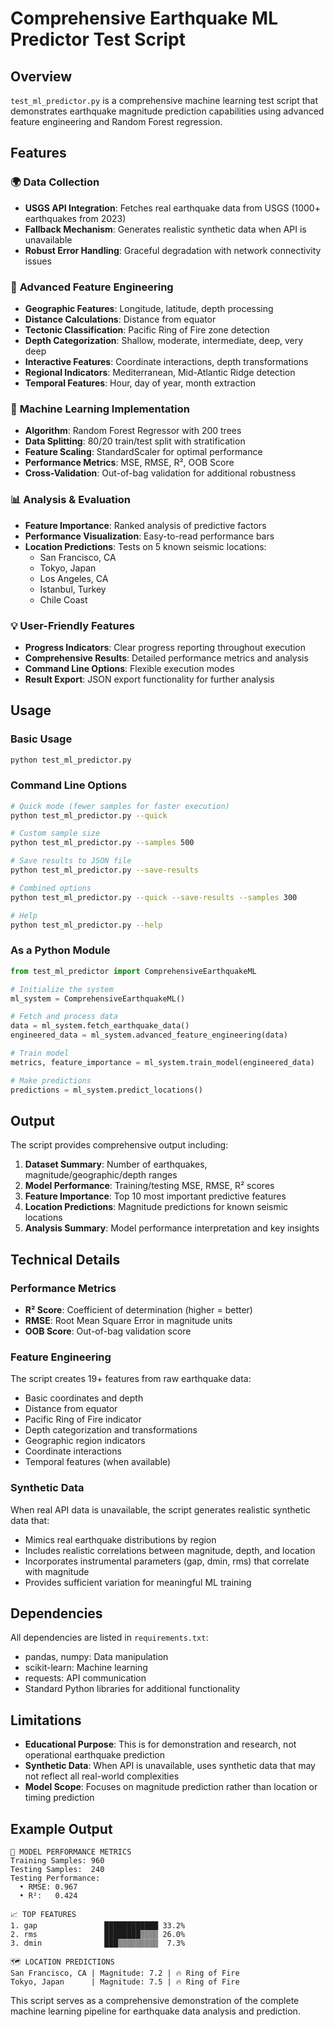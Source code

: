 # Comprehensive Earthquake ML Predictor Test Script

## Overview

`test_ml_predictor.py` is a comprehensive machine learning test script that demonstrates earthquake magnitude prediction capabilities using advanced feature engineering and Random Forest regression.

## Features

### 🌍 **Data Collection**
- **USGS API Integration**: Fetches real earthquake data from USGS (1000+ earthquakes from 2023)
- **Fallback Mechanism**: Generates realistic synthetic data when API is unavailable
- **Robust Error Handling**: Graceful degradation with network connectivity issues

### 🔧 **Advanced Feature Engineering**
- **Geographic Features**: Longitude, latitude, depth processing
- **Distance Calculations**: Distance from equator
- **Tectonic Classification**: Pacific Ring of Fire zone detection
- **Depth Categorization**: Shallow, moderate, intermediate, deep, very deep
- **Interactive Features**: Coordinate interactions, depth transformations
- **Regional Indicators**: Mediterranean, Mid-Atlantic Ridge detection
- **Temporal Features**: Hour, day of year, month extraction

### 🤖 **Machine Learning Implementation**
- **Algorithm**: Random Forest Regressor with 200 trees
- **Data Splitting**: 80/20 train/test split with stratification
- **Feature Scaling**: StandardScaler for optimal performance
- **Performance Metrics**: MSE, RMSE, R², OOB Score
- **Cross-Validation**: Out-of-bag validation for additional robustness

### 📊 **Analysis & Evaluation**
- **Feature Importance**: Ranked analysis of predictive factors
- **Performance Visualization**: Easy-to-read performance bars
- **Location Predictions**: Tests on 5 known seismic locations:
  - San Francisco, CA
  - Tokyo, Japan
  - Los Angeles, CA
  - Istanbul, Turkey
  - Chile Coast

### 💡 **User-Friendly Features**
- **Progress Indicators**: Clear progress reporting throughout execution
- **Comprehensive Results**: Detailed performance metrics and analysis
- **Command Line Options**: Flexible execution modes
- **Result Export**: JSON export functionality for further analysis

## Usage

### Basic Usage
```bash
python test_ml_predictor.py
```

### Command Line Options
```bash
# Quick mode (fewer samples for faster execution)
python test_ml_predictor.py --quick

# Custom sample size
python test_ml_predictor.py --samples 500

# Save results to JSON file
python test_ml_predictor.py --save-results

# Combined options
python test_ml_predictor.py --quick --save-results --samples 300

# Help
python test_ml_predictor.py --help
```

### As a Python Module
```python
from test_ml_predictor import ComprehensiveEarthquakeML

# Initialize the system
ml_system = ComprehensiveEarthquakeML()

# Fetch and process data
data = ml_system.fetch_earthquake_data()
engineered_data = ml_system.advanced_feature_engineering(data)

# Train model
metrics, feature_importance = ml_system.train_model(engineered_data)

# Make predictions
predictions = ml_system.predict_locations()
```

## Output

The script provides comprehensive output including:

1. **Dataset Summary**: Number of earthquakes, magnitude/geographic/depth ranges
2. **Model Performance**: Training/testing MSE, RMSE, R² scores
3. **Feature Importance**: Top 10 most important predictive features
4. **Location Predictions**: Magnitude predictions for known seismic locations
5. **Analysis Summary**: Model performance interpretation and key insights

## Technical Details

### Performance Metrics
- **R² Score**: Coefficient of determination (higher = better)
- **RMSE**: Root Mean Square Error in magnitude units
- **OOB Score**: Out-of-bag validation score

### Feature Engineering
The script creates 19+ features from raw earthquake data:
- Basic coordinates and depth
- Distance from equator
- Pacific Ring of Fire indicator
- Depth categorization and transformations
- Geographic region indicators
- Coordinate interactions
- Temporal features (when available)

### Synthetic Data
When real API data is unavailable, the script generates realistic synthetic data that:
- Mimics real earthquake distributions by region
- Includes realistic correlations between magnitude, depth, and location
- Incorporates instrumental parameters (gap, dmin, rms) that correlate with magnitude
- Provides sufficient variation for meaningful ML training

## Dependencies

All dependencies are listed in `requirements.txt`:
- pandas, numpy: Data manipulation
- scikit-learn: Machine learning
- requests: API communication
- Standard Python libraries for additional functionality

## Limitations

- **Educational Purpose**: This is for demonstration and research, not operational earthquake prediction
- **Synthetic Data**: When API is unavailable, uses synthetic data that may not reflect all real-world complexities
- **Model Scope**: Focuses on magnitude prediction rather than location or timing prediction

## Example Output

```
🎯 MODEL PERFORMANCE METRICS
Training Samples: 960
Testing Samples:  240
Testing Performance:
  • RMSE: 0.967
  • R²:   0.424

📈 TOP FEATURES
1. gap               ████████████ 33.2%
2. rms               ████████▒▒▒▒ 26.0%
3. dmin              ███▒▒▒▒▒▒▒▒▒  7.3%

🗺️ LOCATION PREDICTIONS
San Francisco, CA | Magnitude: 7.2 | 🔥 Ring of Fire
Tokyo, Japan      | Magnitude: 7.5 | 🔥 Ring of Fire
```

This script serves as a comprehensive demonstration of the complete machine learning pipeline for earthquake data analysis and prediction.